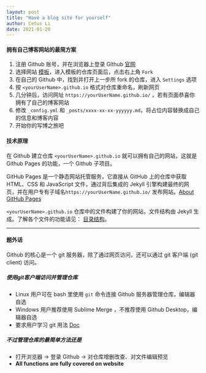 ```yaml
---
layout: post
title: "Have a blog site for yourself"
author: Cetus Li
date: 2021-01-20
---
```

#### <b>拥有自己博客网站的最简方案</b>
1. 注册 Github 账号，并在浏览器上登录 Github [官网][github]
2. 选择网站 [模板][gh-themes]，进入模板的仓库页面后，点击右上角 `Fork`
3. 在自己的 Github 中，找到并打开上一步所 fork 的仓库，进入 `Settings` 选项
4. 按 `<yourUserName>.github.io` 格式对仓库重命名，刷新网页
5. 几分钟后，访问网址 `https://yourUserName.github.io/` ，若有页面恭喜你拥有了自己的博客网站
6. 修改 `_config.yml` 和 `_posts/xxxx-xx-xx-yyyyyy.md`，将占位内容替换成自己的信息和博客内容
7. 开始你的写博之旅吧

#### <b>技术原理</b>
在 Github 建立仓库 `<yourUserName>.github.io` 就可以拥有自己的网站，这就是 Github Pages 的功能，一个 Github 子项目。

GitHub Pages 是一个静态网站托管服务，它直接从 GitHub 上的仓库中获取 HTML、CSS 和 JavaScript 文件，通过背后集成的 Jekyll 引擎构建最终的网页，并在用户专有子域名`https://yourUserName.github.io/` 发布网站。[About GitHub Pages][github-pages]

`<yourUserName>.github.io` 仓库中的文件构建了你的网站，文件结构由 Jekyll 生成。了解各个文件的功能请见： [目录结构][file-structure]。

------
#### <b>题外话</b>
Github 的核心是一个 git 服务器，除了通过网页访问，还可以通过 git 客户端 (git client) 访问。

##### <b>使用git客户端访问并管理仓库</b>
 - Linux 用户可在 bash 里使用 `git` 命令连接 Github 服务器管理仓库，编辑器自选
 - Windows 用户推荐使用 Sublime Merge ，不推荐使用 Github Desktop，编辑器自选
 - 要求用户学习 git 用法 [Doc][git]

##### <b>不过管理仓库的最简单方法还是</b>
 - 打开浏览器 -> 登录 Github -> 对仓库增删改查、对文件编辑预览
 - <b>All functions are fully covered on website</b>















[github]: https://github.com/
[gh-themes]: https://pages.github.com/themes/
[file-structure]: https://www.jekyll.com.cn/docs/structure/
[github-pages]: https://docs.github.com/en/github/working-with-github-pages/about-github-pages
[git]: https://git-scm.com/doc
